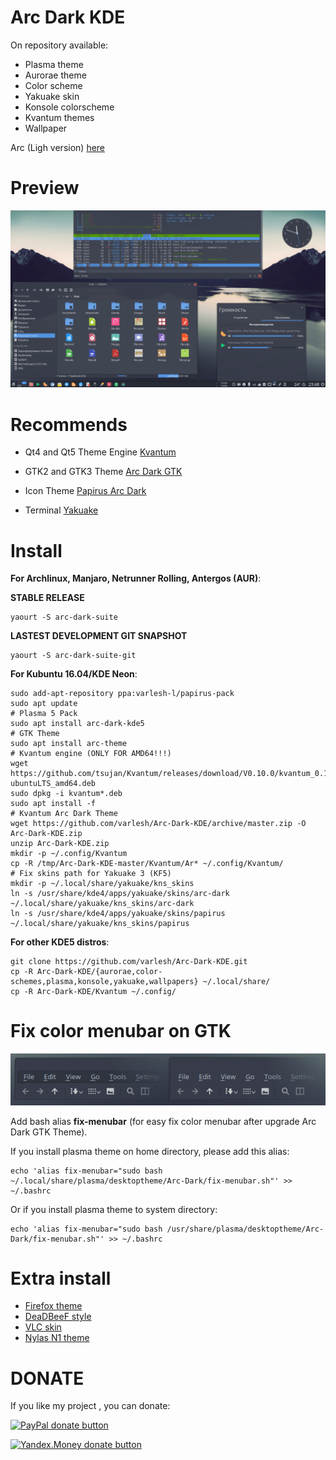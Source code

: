 # Arc Dark KDE

On repository available:
- Plasma theme
- Aurorae theme
- Color scheme
- Yakuake skin
- Konsole colorscheme
- Kvantum themes
- Wallpaper

Arc (Ligh version) [here](https://github.com/varlesh/Arc-KDE)

# Preview
![Screenshot](preview.png)

# Recommends
- Qt4 and Qt5 Theme Engine [Kvantum](https://github.com/tsujan/Kvantum/tree/master/Kvantum)

- GTK2 and GTK3 Theme [Arc Dark GTK](https://github.com/horst3180/arc-theme)

- Icon Theme [Papirus Arc Dark](https://github.com/PapirusDevelopmentTeam/papirus-icon-theme-kde)

- Terminal [Yakuake](https://www.kde.org/applications/system/yakuake)

# Install
**For Archlinux, Manjaro, Netrunner Rolling, Antergos (AUR)**:

**STABLE RELEASE**
```
yaourt -S arc-dark-suite
```

**LASTEST DEVELOPMENT GIT SNAPSHOT**
```
yaourt -S arc-dark-suite-git
```

**For Kubuntu 16.04/KDE Neon**:

```
sudo add-apt-repository ppa:varlesh-l/papirus-pack
sudo apt update
# Plasma 5 Pack
sudo apt install arc-dark-kde5
# GTK Theme
sudo apt install arc-theme
# Kvantum engine (ONLY FOR AMD64!!!)
wget https://github.com/tsujan/Kvantum/releases/download/V0.10.0/kvantum_0.10.0-ubuntuLTS_amd64.deb
sudo dpkg -i kvantum*.deb
sudo apt install -f
# Kvantum Arc Dark Theme
wget https://github.com/varlesh/Arc-Dark-KDE/archive/master.zip -O Arc-Dark-KDE.zip
unzip Arc-Dark-KDE.zip
mkdir -p ~/.config/Kvantum
cp -R /tmp/Arc-Dark-KDE-master/Kvantum/Ar* ~/.config/Kvantum/
# Fix skins path for Yakuake 3 (KF5)
mkdir -p ~/.local/share/yakuake/kns_skins
ln -s /usr/share/kde4/apps/yakuake/skins/arc-dark ~/.local/share/yakuake/kns_skins/arc-dark
ln -s /usr/share/kde4/apps/yakuake/skins/papirus ~/.local/share/yakuake/kns_skins/papirus
```


**For other KDE5 distros**:
```
git clone https://github.com/varlesh/Arc-Dark-KDE.git
cp -R Arc-Dark-KDE/{aurorae,color-schemes,plasma,konsole,yakuake,wallpapers} ~/.local/share/
cp -R Arc-Dark-KDE/Kvantum ~/.config/
```

# Fix color menubar on GTK
![Screenshot](fix-menubar.png)

Add bash alias **fix-menubar** (for easy fix color menubar after upgrade Arc Dark GTK Theme).

If you install plasma theme on home directory, please add this alias:
```
echo 'alias fix-menubar="sudo bash ~/.local/share/plasma/desktoptheme/Arc-Dark/fix-menubar.sh"' >> ~/.bashrc
```
Or if you install plasma theme to system directory:
```
echo 'alias fix-menubar="sudo bash /usr/share/plasma/desktoptheme/Arc-Dark/fix-menubar.sh"' >> ~/.bashrc
```

# Extra install

- [Firefox theme](https://github.com/varlesh/Arc-Dark-KDE/tree/master/extra/firefox)
- [DeaDBeeF style](https://github.com/varlesh/Arc-Dark-KDE/tree/master/extra/deadbeef)
- [VLC skin](https://github.com/varlesh/VLC-Arc-Dark)
- [Nylas N1 theme](https://github.com/varlesh/Nylas-Arc-Dark-Theme)

# DONATE
If you like my project , you can donate:

<span class="paypal"><a href="https://www.paypal.me/varlesh" title="Donate to this project using Paypal"><img src="https://www.paypalobjects.com/webstatic/mktg/Logo/pp-logo-100px.png" alt="PayPal donate button" /></a></span>

<span class="Yandex.Money"><a href="http://yasobe.ru/na/varlesh#form_submit" title="Donate to this project using Yandex.Money"><img src="https://money.yandex.ru/img/ym_logo.gif" alt="Yandex.Money donate button" /></a></span>
